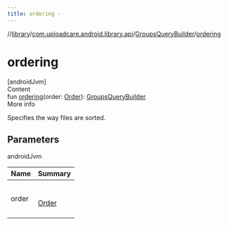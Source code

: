 ```yaml
---
title: ordering -
---
```

//[library](../../index.md)/[com.uploadcare.android.library.api](../index.md)/[GroupsQueryBuilder](index.md)/[ordering](ordering.md)



# ordering  
[androidJvm]  
Content  
fun [ordering](ordering.md)(order: [Order](../../com.uploadcare.android.library.urls/-order/index.md)): [GroupsQueryBuilder](index.md)  
More info  


Specifies the way files are sorted.



## Parameters  
  
androidJvm  
  
|  Name|  Summary| 
|---|---|
| <a name="com.uploadcare.android.library.api/GroupsQueryBuilder/ordering/#com.uploadcare.android.library.urls.Order/PointingToDeclaration/"></a>order| <a name="com.uploadcare.android.library.api/GroupsQueryBuilder/ordering/#com.uploadcare.android.library.urls.Order/PointingToDeclaration/"></a><br><br>[Order](../../com.uploadcare.android.library.urls/-order/index.md)<br><br>
  
  




